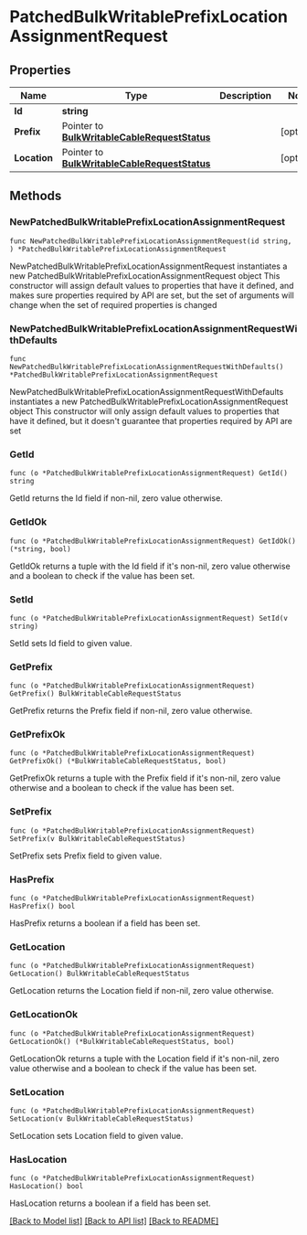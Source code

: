# PatchedBulkWritablePrefixLocationAssignmentRequest

## Properties

Name | Type | Description | Notes
------------ | ------------- | ------------- | -------------
**Id** | **string** |  | 
**Prefix** | Pointer to [**BulkWritableCableRequestStatus**](BulkWritableCableRequestStatus.md) |  | [optional] 
**Location** | Pointer to [**BulkWritableCableRequestStatus**](BulkWritableCableRequestStatus.md) |  | [optional] 

## Methods

### NewPatchedBulkWritablePrefixLocationAssignmentRequest

`func NewPatchedBulkWritablePrefixLocationAssignmentRequest(id string, ) *PatchedBulkWritablePrefixLocationAssignmentRequest`

NewPatchedBulkWritablePrefixLocationAssignmentRequest instantiates a new PatchedBulkWritablePrefixLocationAssignmentRequest object
This constructor will assign default values to properties that have it defined,
and makes sure properties required by API are set, but the set of arguments
will change when the set of required properties is changed

### NewPatchedBulkWritablePrefixLocationAssignmentRequestWithDefaults

`func NewPatchedBulkWritablePrefixLocationAssignmentRequestWithDefaults() *PatchedBulkWritablePrefixLocationAssignmentRequest`

NewPatchedBulkWritablePrefixLocationAssignmentRequestWithDefaults instantiates a new PatchedBulkWritablePrefixLocationAssignmentRequest object
This constructor will only assign default values to properties that have it defined,
but it doesn't guarantee that properties required by API are set

### GetId

`func (o *PatchedBulkWritablePrefixLocationAssignmentRequest) GetId() string`

GetId returns the Id field if non-nil, zero value otherwise.

### GetIdOk

`func (o *PatchedBulkWritablePrefixLocationAssignmentRequest) GetIdOk() (*string, bool)`

GetIdOk returns a tuple with the Id field if it's non-nil, zero value otherwise
and a boolean to check if the value has been set.

### SetId

`func (o *PatchedBulkWritablePrefixLocationAssignmentRequest) SetId(v string)`

SetId sets Id field to given value.


### GetPrefix

`func (o *PatchedBulkWritablePrefixLocationAssignmentRequest) GetPrefix() BulkWritableCableRequestStatus`

GetPrefix returns the Prefix field if non-nil, zero value otherwise.

### GetPrefixOk

`func (o *PatchedBulkWritablePrefixLocationAssignmentRequest) GetPrefixOk() (*BulkWritableCableRequestStatus, bool)`

GetPrefixOk returns a tuple with the Prefix field if it's non-nil, zero value otherwise
and a boolean to check if the value has been set.

### SetPrefix

`func (o *PatchedBulkWritablePrefixLocationAssignmentRequest) SetPrefix(v BulkWritableCableRequestStatus)`

SetPrefix sets Prefix field to given value.

### HasPrefix

`func (o *PatchedBulkWritablePrefixLocationAssignmentRequest) HasPrefix() bool`

HasPrefix returns a boolean if a field has been set.

### GetLocation

`func (o *PatchedBulkWritablePrefixLocationAssignmentRequest) GetLocation() BulkWritableCableRequestStatus`

GetLocation returns the Location field if non-nil, zero value otherwise.

### GetLocationOk

`func (o *PatchedBulkWritablePrefixLocationAssignmentRequest) GetLocationOk() (*BulkWritableCableRequestStatus, bool)`

GetLocationOk returns a tuple with the Location field if it's non-nil, zero value otherwise
and a boolean to check if the value has been set.

### SetLocation

`func (o *PatchedBulkWritablePrefixLocationAssignmentRequest) SetLocation(v BulkWritableCableRequestStatus)`

SetLocation sets Location field to given value.

### HasLocation

`func (o *PatchedBulkWritablePrefixLocationAssignmentRequest) HasLocation() bool`

HasLocation returns a boolean if a field has been set.


[[Back to Model list]](../README.md#documentation-for-models) [[Back to API list]](../README.md#documentation-for-api-endpoints) [[Back to README]](../README.md)


